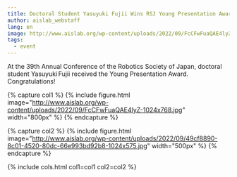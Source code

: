 ```yaml
---
title: Doctoral Student Yasuyuki Fujii Wins RSJ Young Presentation Award
author: aislab_webstaff
lang: en
image: http://www.aislab.org/wp-content/uploads/2022/09/FcCFwFuaQAE4lyZ-1024x768.jpg
tags:
  - event
---
```


At the 39th Annual Conference of the Robotics Society of Japan, doctoral student Yasuyuki Fujii received the Young Presentation Award. Congratulations!

{% capture col1 %}
{%
  include figure.html
  image="http://www.aislab.org/wp-content/uploads/2022/09/FcCFwFuaQAE4lyZ-1024x768.jpg"
  width="800px"
%}
{% endcapture %}

{% capture col2 %}
{%
  include figure.html
  image="http://www.aislab.org/wp-content/uploads/2022/09/49cf8890-8c01-4520-80dc-66e993bd92b8-1024x575.jpg"
  width="500px"
%}
{% endcapture %}

{% include cols.html col1=col1 col2=col2 %}
